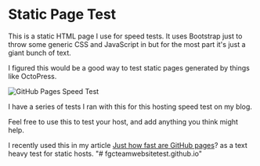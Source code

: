 Static Page Test
==============

This is a static HTML page I use for speed tests. It uses Bootstrap just to throw some generic CSS and JavaScript in but for the most part it's just a giant bunch of text. 

I figured this would be a good way to test static pages generated by things like OctoPress. 


![GitHub Pages Speed Test](http://images.jeremymorgan.com/github-pages-speed-test-2.jpg)


I have a series of tests I ran with this for this hosting speed test on my blog. 

Feel free to use this to test your host, and add anything you think might help. 

I recently used this in my article [Just how fast are GitHub pages](http://www.jeremymorgan.com/blog/programming/how-fast-are-github-pages/)? as a text heavy test for static hosts. 
"# fgcteamwebsitetest.github.io" 

